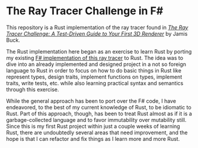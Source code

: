 # The Ray Tracer Challenge in F#

This repository is a Rust implementation of the ray tracer found in [*The Ray Tracer Challenge: A Test-Driven Guide to Your First 3D Renderer*](https://pragprog.com/titles/jbtracer/the-ray-tracer-challenge/) by Jamis Buck.

The Rust implementation here began as an exercise to learn Rust by porting my existing [F# implementation of this ray tracer](https://github.com/bmitc/the-ray-tracer-challenge-fsharp) to Rust. The idea was to dive into an already implemented and designed project in a not so foreign language to Rust in order to focus on how to do basic things in Rust like represent types, design traits, implement functions on types, implement traits, write tests, etc. while also learning practical syntax and semantics through this exercise.

While the general approach has been to port over the F# code, I have endeavored, to the best of my current knowledge of Rust, to be idiomatic to Rust. Part of this approach, though, has been to treat Rust almost as if it is a garbage-collected language and to favor immutability over mutability still. Since this is my first Rust project within just a couple weeks of learning Rust, there are undoubtedly several areas that need improvement, and the hope is that I can refactor and fix things as I learn more and more Rust.

